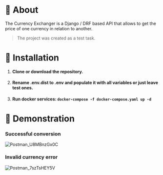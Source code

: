 # 📃 About
The Currency Exchanger is a Django / DRF based API that allows to get the price of one currency in relation to another.
> The project was created as a test task.

# 💽 Installation

1. #### Clone or download the repository.
2. #### Rename .env.dist to .env and populate it with all variables or just leave test ones.
3. #### Run docker services: `docker-compose -f docker-compose.yaml up -d`

# 🌄 Demonstration

### Successful conversion
![Postman_U8MBnzGx0C](https://github.com/FCTL3314/Currency-Exchanger-API/assets/97694131/fd689736-2a76-4913-9c79-da8ddc2fd375)

### Invalid currency error
![Postman_7szTsHEY5V](https://github.com/FCTL3314/Currency-Exchanger-API/assets/97694131/745958eb-d549-47e1-8e18-b323ad331661)
